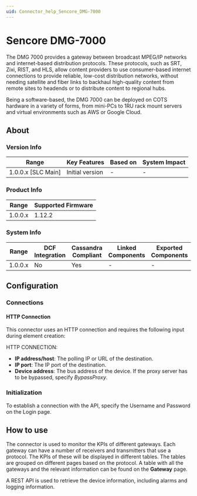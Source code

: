 ```yaml
---
uid: Connector_help_Sencore_DMG-7000
---
```


# Sencore DMG-7000

The DMG 7000 provides a gateway between broadcast MPEG/IP networks and internet-based distribution protocols. These protocols, such as SRT, Zixi, RIST, and HLS, allow content providers to use consumer-based internet connections to provide reliable, low-cost distribution networks, without needing satellite and fiber links to backhaul high-quality content from remote sites to headends or to distribute content to regional hubs.

Being a software-based, the DMG 7000 can be deployed on COTS hardware in a variety of forms, from mini-PCs to 1RU rack mount servers and virtual environments such as AWS or Google Cloud.

## About

### Version Info

| Range                | Key Features     | Based on     | System Impact     |
|----------------------|------------------|--------------|-------------------|
| 1.0.0.x \[SLC Main\] | Initial version  | \-           | \-                |

### Product Info

| Range     | Supported Firmware     |
|-----------|------------------------|
| 1.0.0.x   | 1.12.2                 |

### System Info

| Range     | DCF Integration     | Cassandra Compliant     | Linked Components     | Exported Components     |
|-----------|---------------------|-------------------------|-----------------------|-------------------------|
| 1.0.0.x   | No                  | Yes                     | \-                    | \-                      |

## Configuration

### Connections

#### HTTP Connection

This connector uses an HTTP connection and requires the following input during element creation:

HTTP CONNECTION:

- **IP address/host**: The polling IP or URL of the destination.
- **IP port**: The IP port of the destination.
- **Device address**: The bus address of the device. If the proxy server has to be bypassed, specify *BypassProxy*.

### Initialization

To establish a connection with the API, specify the Username and Password on the Login page.

## How to use

The connector is used to monitor the KPIs of different gateways. Each gateway can have a number of receivers and transmitters that use a protocol. The KPIs of these will be displayed in different tables. The tables are grouped on different pages based on the protocol. A table with all the gateways and the relevant information can be found on the **Gateway** page.

A REST API is used to retrieve the device information, including alarms and logging information.
